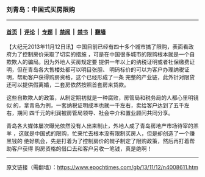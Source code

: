 ### 刘青岛：中国式买房限购

---

#### [首页](../../../..?n4008611) &nbsp;|&nbsp; [评论](../../../../../epoch-comment?n4008611) &nbsp;|&nbsp; [专题](../../../../../epoch-special?n4008611) &nbsp;|&nbsp; [禁闻](../../../../../epoch-news?n4008611) &nbsp;|&nbsp; [禁书](../../../../../books?n4008611) &nbsp;|&nbsp; [翻墙](https://github.com/gfw-breaker/nogfw/blob/master/README.md?n4008611)


<div class="post_content" id="artbody" itemprop="articleBody">
 <!-- article content begin -->
 <p>
  【大纪元2013年11月12日讯】中国目前已经有四十多个城市搞了限购，表面看政府为了控制房价采取了切实的措施 ，可是在中国很多城市的限购根本就是一个自欺欺人的骗局。因为外地人买房规定要 提供一年以上的纳税证明或者社保缴费证明，但在青岛各大售楼处都可以明目张胆、 明码标价的可以为客户办理纳税证明，帮助客户获得购房资格，这个已经形成了一条 完整的产业链，此外针对限贷还可以提供假离婚，二套房依然按照首套房来贷款。
 </p>
 <p>
  这些自欺欺人的政策，从制定期初就是一种腐败，房管局和税务局的人都心里明镜似 的，拿青岛为例，一套纳税证明成本也就一千左右，卖给客户达到了五千左右，期间 四千元的利润被房管局领导、社会中介和置业顾问共同分享。
 </p>
 <p>
  青岛各大媒体屡次曝光依然没有人出来制止，外地人成了青岛房地产市场待宰的羔羊 ，这就是中国式的限购，忙来忙去根本没有限制买房人，但是却创造了一个赚黑钱的 绝好机会，先是打着为了控制房价的幌子制定了限购政策，然后再打着帮助客户获得 购房资格的借口去和客户另收一笔钱，真是绝啊！
 </p>
 <!-- article content end -->
 <div id="below_article_ad">
 </div>
</div>


---

原文链接（需翻墙）：https://www.epochtimes.com/gb/13/11/12/n4008611.htm